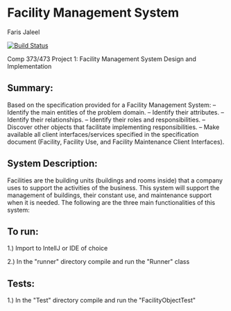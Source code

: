 # Facility Management System
Faris Jaleel

[![Build Status](https://travis-ci.org/joemccann/dillinger.svg?branch=master)](https://travis-ci.org/joemccann/dillinger)

Comp 373/473 Project 1: Facility Management System Design and Implementation

## Summary:
  Based on the specification provided for a Facility Management System:
– Identify the main entitles of the problem domain.
– Identify their attributes.
– Identify their relationships.
– Identify their roles and responsibilities.
– Discover other objects that facilitate implementing responsibilities.
– Make available all client interfaces/services specified in the specification document
(Facility, Facility Use, and Facility Maintenance Client Interfaces).

## System Description:
Facilities are the building units (buildings and rooms inside) that a company uses to support the activities of the business. This system will support the management of buildings, their constant use, and maintenance support when it is needed. The following are the three main functionalities of this system:

## To run:

1.) Import to IntellJ or IDE of choice

2.) In the "runner" directory compile and run the "Runner" class

## Tests:

1.) In the "Test" directory compile and run the "FacilityObjectTest"
